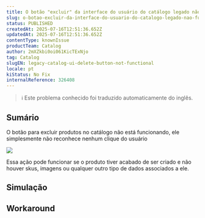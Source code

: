 ```yaml
---
title: O botão "excluir" da interface do usuário do catálogo legado não funciona
slug: o-botao-excluir-da-interface-do-usuario-do-catalogo-legado-nao-funciona
status: PUBLISHED
createdAt: 2025-07-16T12:51:36.652Z
updatedAt: 2025-07-16T12:51:36.652Z
contentType: knownIssue
productTeam: Catalog
author: 2mXZkbi0oi061KicTExNjo
tag: Catalog
slugEN: legacy-catalog-ui-delete-button-not-functional
locale: pt
kiStatus: No Fix
internalReference: 326408
---
```


>ℹ️ Este problema conhecido foi traduzido automaticamente do inglês.

## Sumário


O botão para excluir produtos no catálogo não está funcionando, ele simplesmente não reconhece nenhum clique do usuário

 ![](https://vtexhelp.zendesk.com/attachments/token/ZR7ogOzhfLN3yC61V9RzTMRlZ/?name=inline-652081372.png)

Essa ação pode funcionar se o produto tiver acabado de ser criado e não houver skus, imagens ou qualquer outro tipo de dados associados a ele.
## Simulação


## Workaround

